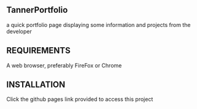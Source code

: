 TannerPortfolio
------------------
a quick portfolio page displaying some information and projects from the developer





REQUIREMENTS
------------
A web browser, preferably FireFox or Chrome 

INSTALLATION
------------
Click the github pages link provided to access this project 










